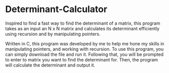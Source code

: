 # Determinant-Calculator
Inspired to find a fast way to find the determinant of a matrix, this program takes as an input an N x N matrix and calculates its determinant efficiently using recursion and by manipulating pointers.

Written in C, this program was developed by me to help me hone my skills in manipulating pointers, and working with recursion. To use this
program, you can simply download the file and run it. Following that, you will be prompted to enter to matrix you want to find the determinant
for. Then, the program will calculate the determinant and output it. 
